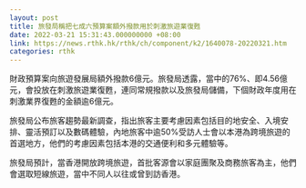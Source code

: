```yaml
---
layout: post
title: 旅發局稱把七成六預算案額外撥款用於刺激旅遊業復甦
date: 2022-03-21 15:31:43.000000000 +08:00
link: https://news.rthk.hk/rthk/ch/component/k2/1640078-20220321.htm
categories: rthk
---
```


財政預算案向旅遊發展局額外撥款6億元。旅發局透露，當中的76%、即4.56億元，會投放在刺激旅遊業復甦，連同常規撥款以及旅發局儲備，下個財政年度用在刺激業界復甦的金額逾6億元。

旅發局公布旅客趨勢最新調查，指出旅客主要考慮因素包括目的地安全、入境安排、靈活預訂以及數碼體驗，內地旅客中逾50%受訪人士會以本港為跨境旅遊的首選地方，他們的考慮因素包括本港的交通便利和多元體驗等。

旅發局預計，當香港開放跨境旅遊，首批客源會以家庭團聚及商務旅客為主，他們會選取短線旅遊，當中不同人以往或曾到訪香港。
